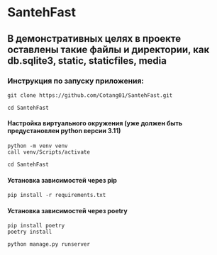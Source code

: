 # SantehFast
## В демонстративных целях в проекте оставлены такие файлы и директории, как db.sqlite3, static, staticfiles, media
### Инструкция по запуску приложения:
```
git clone https://github.com/Cotang01/SantehFast.git
```
```
cd SantehFast
```
#### Настройка виртуального окружения (уже должен быть предустановлен python версии 3.11)
```
python -m venv venv
call venv/Scripts/activate
```
```
cd SantehFast
```
#### Установка зависимостей через pip
```
pip install -r requirements.txt
```
#### Установка зависимостей через poetry
```
pip install poetry
poetry install
```
```
python manage.py runserver
```
